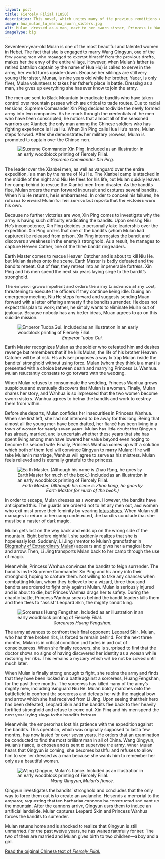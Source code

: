 ```yaml
---
layout: post
title: Fiercely Filial (1850)
description: This novel, which unites many of the previous renditions of Mulan&rsquo;s story into a single volume, emphasizes that Mulan&rsquo;s brilliance and courage stemmed from her virtue
image: hua_mulan_lu_wanhua_sworn_sisters.jpg
alt: Mulan, dressed as a man, next to her sworn sister, Princess Lu Wanhua. Included as an illustrations in an early woodblock printing of Fiercely Filial.
imageType: big
---
```


Seventeen-year-old Mulan is one of the most beautiful and talented women in Hebei. The fact that she is engaged to marry Wang Qingyun, one of the few young men who managed to exempt himself from the previous drafts, makes her the envy of the entire village. However, when Mulan&rsquo;s father (a retired battalion captain by the name of Hua Hu) is called to serve in the army, her world turns upside-down. Because her siblings are still very young (Her sister, Munan, is nine years old while her brother, Yaoer, is only five), Mulan volunteers to takes her father&rsquo;s place in battle. Dressing as a man, she gives up everything she has ever know to join the army.

The men are sent to Black Mountain to eradicate bandits who have taken control over mountain passes which are critical to trade routes. Due to racial tensions, Supreme Commander Xin Ping decides to divide the newly formed army into two companies. As he reads through the credentials of the men who have been conscripted, he notices that almost all of the seasoned warriors are Xianbei; the only man among the Chinese soldiers who has fighting experience is Hua Hu. When Xin Ping calls Hua Hu&rsquo;s name, Mulan steps forward. After she demonstrates her military prowess, Mulan is promoted to captain over the Chinse men.

<figure class="float left" style="max-width:450px;">
<img class="fillimg" src="/assets/images/articles/fiercely_filial/supreme_commander_xin_ping_hua_mulan.jpg" alt="Supreme Commander Xin Ping. Included as an illustration in an early woodblock printing of Fiercely Filial." />
<figcaption style="text-align: center;"><i>Supreme Commander Xin Ping.</i></figcaption>
</figure>

The leader over the Xianbei men, as well as vanguard over the entire expedition, is a man by the name of Niu He. The Xianbei camp is attacked in the middle of the night and Niu He flees for his life, but Mulan quickly leaves her camp behind to rescue the Xianbei men from disaster. As the bandits flee, Mulan orders the men forward in pursuit and captures several bandits. When Niu He returns, he is embarrassed. In order to conceal his failures, he refuses to reward Mulan for her service but reports that the victories were his own.

Because no further victories are won, Xin Ping comes to investigate why the army is having such difficulty eradicating the bandits. Upon sensing Niu He&rsquo;s incompetence, Xin Ping decides to personally take leadership over the expedition. Xin Ping orders that one of the bandits (whom Mulan had captured) be released from prison. Xin Ping interrogates the bandit and discovers a weakness in the enemy&rsquo;s stronghold. As a result, he manages to capture Heaven Cather, one of the three bandit ringleaders.

Earth Master comes to rescue Heaven Catcher and is about to kill Niu He, but Mulan dashes onto the scene. Earth Master is badly defeated and the bandits retreat. Out of fear, they retreat into an impenerable fortress. Xin Ping and his men spend the next six years laying siege to the bandit&rsquo;s stronghold.

The emperor grows impatient and orders the army to advance at any cost, threatening to execute the officers if they continue being idle. During an emergency meeting, Niu He steps forward and suggests sending Muan forward with a letter offering amnesty if the bandits surrender. He does not expect this plan to work; rather, he simply wants to eliminate Mulan out of jealousy. Because nobody has any better ideas, Mulan agrees to go on this suicide mission.

<figure class="float right" style="max-width:450px;">
<img class="fillimg" src="/assets/images/articles/fiercely_filial/emperor_tuoba_gui_hua_mulan.png" alt="Emperor Tuoba Gui. Included as an illustration in an early woodblock printing of Fiercely Filial." />
<figcaption style="text-align: center;"><i>Emperor Tuoba Gui.</i></figcaption>
</figure>

Earth Master recognizes Mulan as the soldier who defeated him and desires revenge but remembers that if he kills Mulan, the life of his brother Heaven Catcher will be at risk. His adviser proposes a way to trap Mulan inside the bandits&rsquo; stronghold without using force. Mulan (whom they think is a man) is presented with a choice between death and marrying Princess Lu Wanhua. Mulan reluctantly consents to go forward with the wedding.

When Mulan refuses to consummate the wedding, Princess Wanhua grows suspicious and eventually discovers that Mulan is a woman. Finally, Mulan shares her story, and Wanhua is so impressed that the two women become sworn sisters. Wanhua agrees to betray the bandits and work to destroy them from within.

Before she departs, Mulan confides her insecurities in Princess Wanhua. When she first left, she had not intended to be away for this long. Being that almost all the young men have been drafted, her fianc&eacute; has been living in a town of women for nearly seven years. Mulan has little doubt that Qingyun has already married, and is uncertain whether these years that she has spent living among men have lowered her value beyond even hoping to become his second wife. Finally, Princess Wanhua comes up with a solution which both of them feel will convince Qingyun to marry Mulan: If he will take Mulan in marriage, Wanhua will agree to serve as his mistress. Mulan feels relieved and is eternally grateful to the princess.

<figure class="float left" style="max-width:450px;">
<img class="fillimg" src="/assets/images/articles/fiercely_filial/earth_master_hua_mulan.jpg" alt="Earth Master. (Although his name is Zhao Rang, he goes by Earth Master for much of the book.) Included as an illustration in an early woodblock printing of Fiercely Filial." />
<figcaption style="text-align: center;"><i>Earth Master. (Although his name is Zhao Rang, he goes by Earth Master for much of the book.)</i></figcaption>
</figure>

In order to escape, Mulan dresses as a woman. However, the bandits have anticipated this. The guards are ordered not to let any men out, and women who exit must prove their feminity by wearing <a href="https://en.wikipedia.org/wiki/Lotus_shoes">lotus shoes</a>. When Mulan still manages to return to her camp undetected, the bandits conclude that she must be a master of dark magic.

Mulan gets lost on the way back and ends up on the wrong side of the mountain. Right before nightfall, she suddenly realizes that she is hopelessly lost. Suddenly, Li Jing (mentor to  Mulan&rsquo;s grandfather in <a href="biography_of_extraordinary_mulan">Biography of Extraordinary Mulan</a>) appears and gives her a magical bow and arrow. Then, Li Jing transports Mulan back to her camp through the use of magic.

Meanwhile, Princess Wanhua convinces the bandits to feign surrender. The bandits invite Supreme Commander Xin Ping and his army into their stronghold, hoping to capture them. Not willing to take any chances when combatting Mulan, whom they believe to be a wizard, three thousand bandits are ordered to fight only against Mulan. Mulan is seriously injured and is about to die, but Princes Wanhua drags her to safety. During the chaotic battle, Princess Wanhua sneaks behind the bandit leaders kills them and then flees to "assist" Leopard Skin, the mighty bandit king.

<figure class="float right" style="max-width:450px;">
<img class="fillimg" src="/assets/images/articles/fiercely_filial/sorceress_huang_fengshan_hua_mulan.png" alt="Sorceress Huang Fengshan. Included as an illustration in an early woodblock printing of Fiercely Filial." />
<figcaption style="text-align: center;"><i>Sorceress Huang Fengshan.</i></figcaption>
</figure>

The army advances to confront their final opponent, Leopard Skin. Mulan, who has three broken ribs, is forced to remain behind. For the next three months, Mulan is in critical condition and fades in and out of consciousness. When she finally recovers, she is surprised to find that the doctor shows no signs of having discovered her identity as a woman while restoring her ribs. This remains a mystery which will be not be solved until much later.

When Mulan is finally strong enough to fight, she rejoins the army and finds that they have been locked in a battle against a sorceress, Huang Fengshan, for the past three months. The sorceress has killed many of the army&rsquo;s mighty men, including Vanguard Niu He. Mulan boldly marches onto the battlefield to confront the sorceress and defeats her with the magical bow and arrow which she had received from Li Jing. Upon seeing that their hero has been defeated, Leopard Skin and the bandits flee back to their heavily fortified stronghold and refuse to come out. Xin Ping and his men spend the next year laying siege to the bandit&rsquo;s fortress.

Meanwhile, the emperor has lost his patience with the expedition against the bandits. This operation, which was originally supposed to last a few months, has now lasted for over seven years. He orders that an examination be conducted to find the most brilliant man in all of China. Wang Qingyun, Mulan&rsquo;s fianc&eacute;, is chosen and is sent to supervise the army. When Mulan hears that Qingyun is coming, she becomes bashful and refuses to allow him to see her dressed as a man because she wants him to remember her only as a beautiful woman.

<figure class="float left" style="max-width:450px;">
<img class="fillimg" src="/assets/images/articles/fiercely_filial/wang_qingyun_hua_mulans_fiance.png" alt="Wang Qingyun, Mulan's fiance. Included as an illustration in an early woodblock printing of Fiercely Filial." />
<figcaption style="text-align: center;"><i>Wang Qingyun, Mulan&rsquo;s fianc&eacute;.</i></figcaption>
</figure>

Qingyun investigates the bandits&rsquo; stronghold and concludes that the only way to force them out is to create an avalanche. He sends a memorial to the emperor, requesting that ten barbarian cannons be constructed and sent up the mountain. After the cannons arrive, Qingyun uses them to induce an artificial landslide. Mulan captures Leopard Skin and Princess Wanhua forces the bandits to surrender.

Mulan returns home and is shocked to realize that Qingyun is still unmarried. For the past twelve years, he has waited faithfully for her. The two of them are married and Mulan gives birth to two children&mdash;a boy and a girl.

<a href="https://zh.wikisource.org/wiki/%E6%9C%A8%E8%98%AD%E5%A5%87%E5%A5%B3%E5%82%B3">Read the original Chinese text of <i>Fiercely Filial.</i></a>
